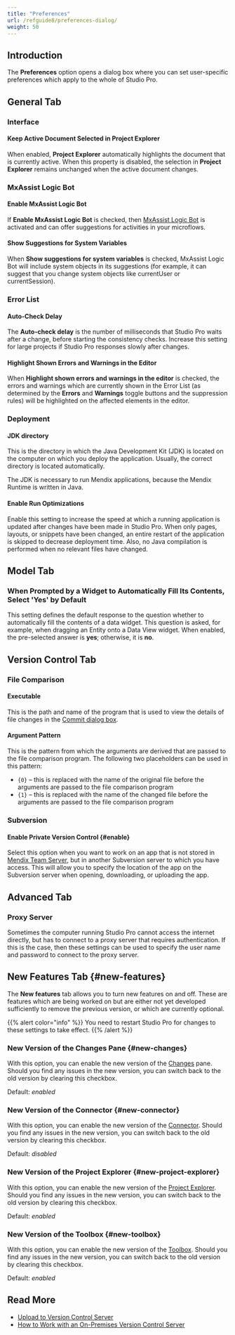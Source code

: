 ```yaml
---
title: "Preferences"
url: /refguide8/preferences-dialog/
weight: 50
---
```


## Introduction

The **Preferences** option opens a dialog box where you can set user-specific preferences which apply to the whole of Studio Pro.

## General Tab

### Interface

#### Keep Active Document Selected in Project Explorer

When enabled, **Project Explorer** automatically highlights the document that is currently active. When this property is disabled, the selection in **Project Explorer** remains unchanged when the active document changes.

### MxAssist Logic Bot

#### Enable MxAssist Logic Bot

If **Enable MxAssist Logic Bot** is checked, then [MxAssist Logic Bot](/refguide8/mx-assist-studio-pro/) is activated and can offer suggestions for activities in your microflows.

#### Show Suggestions for System Variables

When **Show suggestions for system variables** is checked, MxAssist Logic Bot will include system objects in its suggestions (for example, it can suggest that you change system objects like currentUser or currentSession).

### Error List

#### Auto-Check Delay

The **Auto-check delay** is the number of milliseconds that Studio Pro waits after a change, before starting the consistency checks. Increase this setting for large projects if Studio Pro responses slowly after changes.

#### Highlight Shown Errors and Warnings in the Editor

When **Highlight shown errors and warnings in the editor** is checked, the errors and warnings which are currently shown in the Error List (as determined by the **Errors** and **Warnings** toggle buttons and the suppression rules) will be highlighted on the affected elements in the editor.

### Deployment

#### JDK directory

This is the directory in which the Java Development Kit (JDK) is located on the computer on which you deploy the application. Usually, the correct directory is located automatically.

The JDK is necessary to run Mendix applications, because the Mendix Runtime is written in Java.

#### Enable Run Optimizations

Enable this setting to increase the speed at which a running application is updated after changes have been made in Studio Pro. When only pages, layouts, or snippets have been changed, an entire restart of the application is skipped to decrease deployment time. Also, no Java compilation is performed when no relevant files have changed.

## Model Tab

### When Prompted by a Widget to Automatically Fill Its Contents, Select 'Yes' by Default

This setting defines the default response to the question whether to automatically fill the contents of a data widget. This question is asked, for example, when dragging an Entity onto a Data View widget. When enabled, the pre-selected answer is **yes**; otherwise, it is **no**.

## Version Control Tab

### File Comparison

#### Executable

This is the path and name of the program that is used to view the details of file changes in the [Commit dialog box](/refguide8/commit-dialog/).

#### Argument Pattern

This is the pattern from which the arguments are derived that are passed to the file comparison program. The following two placeholders can be used in this pattern:

* `{0}` – this is replaced with the name of the original file before the arguments are passed to the file comparison program
* `{1}` – this is replaced with the name of the changed file before the arguments are passed to the file comparison program

### Subversion

#### Enable Private Version Control {#enable}

Select this option when you want to work on an app that is not stored in [Mendix Team Server](/developerportal/general/team-server/), but in another Subversion server to which you have access. This will allow you to specify the location of the app on the Subversion server when opening, downloading, or uploading the app.

## Advanced Tab

### Proxy Server

Sometimes the computer running Studio Pro cannot access the internet directly, but has to connect to a proxy server that requires authentication. If this is the case, then these settings can be used to specify the user name and password to connect to the proxy server.

## New Features Tab {#new-features}

The **New features** tab allows you to turn new features on and off. These are features which are being worked on but are either not yet developed sufficiently to remove the previous version, or which are currently optional.

{{% alert color="info" %}}
You need to restart Studio Pro for changes to these settings to take effect.
{{% /alert %}}

### New Version of the Changes Pane {#new-changes}

With this option, you can enable the new version of the [Changes](/refguide8/changes-pane/) pane. Should you find any issues in the new version, you can switch back to the old version by clearing this checkbox.

Default: *enabled*

### New Version of the Connector {#new-connector}

With this option, you can enable the new version of the [Connector](/refguide8/view-menu/#connector). Should you find any issues in the new version, you can switch back to the old version by clearing this checkbox.

Default: *disabled*

### New Version of the Project Explorer {#new-project-explorer}

With this option, you can enable the new version of the [Project Explorer](/refguide8/project-explorer/). Should you find any issues in the new version, you can switch back to the old version by clearing this checkbox.

Default: *enabled*

### New Version of the Toolbox {#new-toolbox}

With this option, you can enable the new version of the [Toolbox](/refguide8/view-menu/#toolbox). Should you find any issues in the new version, you can switch back to the old version by clearing this checkbox.

Default: *enabled*

## Read More

* [Upload to Version Control Server](/refguide8/upload-to-version-control-dialog/)
* [How to Work with an On-Premises Version Control Server](/howto8/collaboration-requirements-management/on-premises-svn-howto/)
